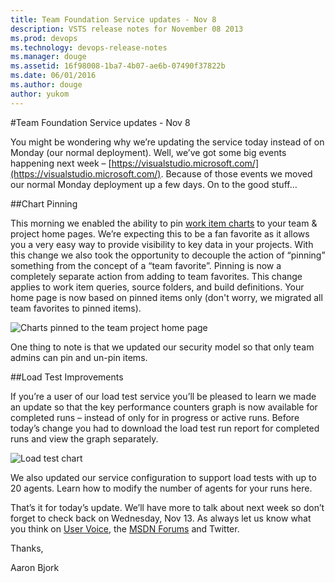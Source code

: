 ```yaml
---
title: Team Foundation Service updates - Nov 8
description: VSTS release notes for November 08 2013
ms.prod: devops
ms.technology: devops-release-notes
ms.manager: douge
ms.assetid: 16f98008-1ba7-4b07-ae6b-07490f37822b
ms.date: 06/01/2016
ms.author: douge
author: yukom
---
```


#Team Foundation Service updates - Nov 8

You might be wondering why we’re updating the service today instead of on Monday (our normal deployment). Well, we’ve got some big events happening next week – [https://visualstudio.microsoft.com/](https://visualstudio.microsoft.com/). Because of those events we moved our normal Monday deployment up a few days. On to the good stuff…

##Chart Pinning

This morning we enabled the ability to pin [work item charts](../2013/sep-09-team-services.md) to your team & project home pages. We’re expecting this to be a fan favorite as it allows you a very easy way to provide visibility to key data in your projects. With this change we also took the opportunity to decouple the action of “pinning” something from the concept of a “team favorite”. Pinning is now a completely separate action from adding to team favorites. This change applies to work item queries, source folders, and build definitions. Your home page is now based on pinned items only (don't worry, we migrated all team favorites to pinned items).

![Charts pinned to the team project home page](_img/11_08_01.png)

One thing to note is that we updated our security model so that only team admins can pin and un-pin items.

##Load Test Improvements

If you’re a user of our load test service you’ll be pleased to learn we made an update so that the key performance counters graph is now available for completed runs – instead of only for in progress or active runs. Before today’s change you had to download the load test run report for completed runs and view the graph separately.

![Load test chart](_img/11_08_02.png)

We also updated our service configuration to support load tests with up to 20 agents. Learn how to modify the number of agents for your runs here.

That’s it for today’s update. We’ll have more to talk about next week so don’t forget to check back on Wednesday, Nov 13. As always let us know what you think on [User Voice](https://visualstudio.uservoice.com/forums/330519-vso), the [MSDN Forums](http://social.msdn.microsoft.com/Forums/TFService/threads) and Twitter.

Thanks,

Aaron Bjork

